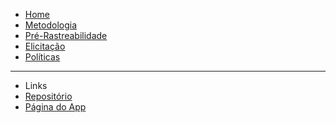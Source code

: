 <!-- docs/_sidebar.md -->

* [Home](/)
* [Metodologia]()
* [Pré-Rastreabilidade]()
* [Elicitação]()
* [Políticas](/docs/policy/policy)

---

* Links
* [Repositório](https://github.com/Requisitos-de-Software/2020.1-Mia-Ajuda)
* [Página do App](https://miaajuda.netlify.app/)
